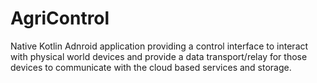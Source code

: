 # AgriControl
Native Kotlin Adnroid application providing a control interface to interact with physical world devices and provide a data transport/relay for those devices to communicate with the cloud based services and storage.

